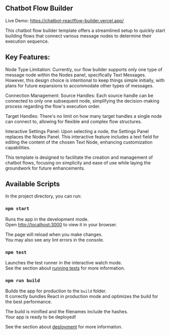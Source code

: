 ## Chatbot Flow Builder
Live Demo: https://chatbot-reactflow-builder.vercel.app/

This chatbot flow builder template offers a streamlined setup to quickly start building flows that connect various message nodes to determine their execution sequence.

## Key Features:

Node Type Limitation: Currently, our flow builder supports only one type of message node within the Nodes panel, specifically Text Messages. However, this design choice is intentional to keep things simple initially, with plans for future expansions to accommodate other types of messages.

Connection Management:
Source Handles: Each source handle can be connected to only one subsequent node, simplifying the decision-making process regarding the flow's execution order.

Target Handles: There's no limit on how many target handles a single node can connect to, allowing for flexible and complex flow structures.

Interactive Settings Panel: Upon selecting a node, the Settings Panel replaces the Nodes Panel. This interactive feature includes a text field for editing the content of the chosen Text Node, enhancing customization capabilities.

This template is designed to facilitate the creation and management of chatbot flows, focusing on simplicity and ease of use while laying the groundwork for future enhancements.

## Available Scripts

In the project directory, you can run:

### `npm start`

Runs the app in the development mode.\
Open [http://localhost:3000](http://localhost:3000) to view it in your browser.

The page will reload when you make changes.\
You may also see any lint errors in the console.

### `npm test`

Launches the test runner in the interactive watch mode.\
See the section about [running tests](https://facebook.github.io/create-react-app/docs/running-tests) for more information.

### `npm run build`

Builds the app for production to the `build` folder.\
It correctly bundles React in production mode and optimizes the build for the best performance.

The build is minified and the filenames include the hashes.\
Your app is ready to be deployed!

See the section about [deployment](https://facebook.github.io/create-react-app/docs/deployment) for more information.